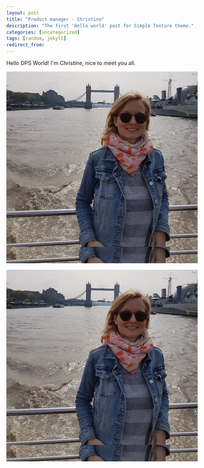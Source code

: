 ```yaml
---
layout: post
title: "Product manager - Christine"
description: "The first 'Hello world' post for Simple Texture theme."
categories: [uncategorized]
tags: [random, jekyll]
redirect_from:
---
```

Hello DPS World! I'm Christine, nice to meet you all.

![](assets/images/christine.png)

![](/assets/images/christine.png)
